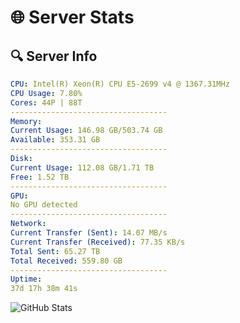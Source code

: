 # 🌐 Server Stats
## 🔍 Server Info
```yaml
CPU: Intel(R) Xeon(R) CPU E5-2699 v4 @ 1367.31MHz
CPU Usage: 7.80%
Cores: 44P | 88T
-----------------------------------
Memory:
Current Usage: 146.98 GB/503.74 GB
Available: 353.31 GB
-----------------------------------
Disk:
Current Usage: 112.08 GB/1.71 TB
Free: 1.52 TB
-----------------------------------
GPU:
No GPU detected
-----------------------------------
Network:
Current Transfer (Sent): 14.07 MB/s
Current Transfer (Received): 77.35 KB/s
Total Sent: 65.27 TB
Total Received: 559.80 GB
-----------------------------------
Uptime:
37d 17h 38m 41s
```
![GitHub Stats](https://img.shields.io/badge/Updated-2025-04-14_15:01:30-blue)